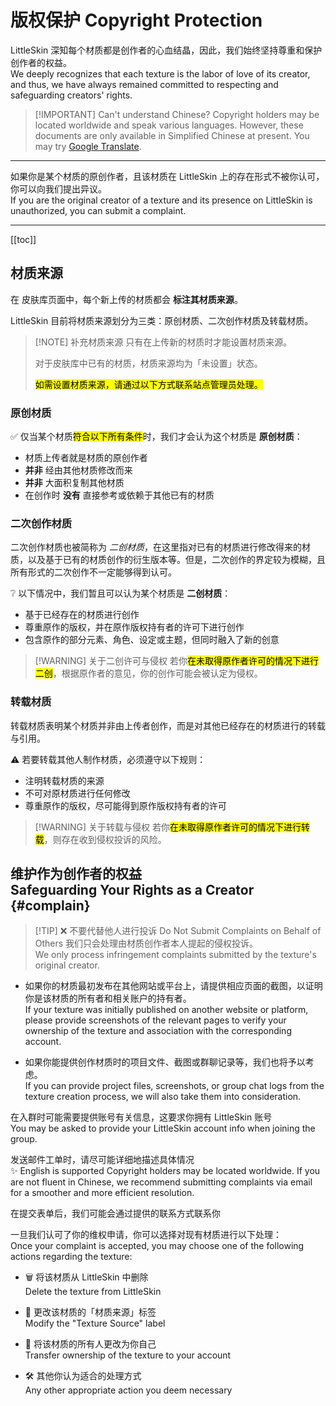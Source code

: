 <script setup>
import { faCopyright, faArchive } from '@fortawesome/free-solid-svg-icons'
</script>

# 版权保护 Copyright Protection

LittleSkin 深知每个材质都是创作者的心血结晶，因此，我们始终坚持尊重和保护创作者的权益。  
We deeply recognizes that each texture is the labor of love of its creator, and thus, we have always remained committed to respecting and safeguarding creators' rights.

> [!IMPORTANT] Can't understand Chinese?
> Copyright holders may be located worldwide and speak various languages. However, these documents are only available in Simplified Chinese at present. You may try [Google Translate](https://translate.google.com/?sl=zh-CN&op=websites).

---

<NCard title="🙋 维护作为创作者的权益 Safeguarding Your Rights as a Creator" link="#complain">

如果你是某个材质的原创作者，且该材质在 LittleSkin 上的存在形式不被你认可，你可以向我们提出异议。  
If you are the original creator of a texture and its presence on LittleSkin is unauthorized, you can submit a complaint.

</NCard>

---

[[toc]]

## 材质来源

在 <BSSection><FA :icon="faArchive" /> 皮肤库</BSSection>页面中，每个新上传的材质都会 **标注其材质来源**。

LittleSkin 目前将材质来源划分为三类：原创材质、二次创作材质及转载材质。

> [!NOTE] 补充材质来源
> 只有在上传新的材质时才能设置材质来源。
>
> 对于皮肤库中已有的材质，材质来源均为「未设置」状态。
>
> <mark>如需设置材质来源，请通过以下方式联系站点管理员处理。</mark>

### 原创材质

✅ 仅当某个材质<mark>符合以下所有条件</mark>时，我们才会认为这个材质是 **原创材质**：

- 材质上传者就是材质的原创作者 <Badge type="tip" text="✨ 非常重要" />
- **并非** 经由其他材质修改而来
- **并非** 大面积复制其他材质
- 在创作时 **没有** 直接参考或依赖于其他已有的材质

### 二次创作材质

二次创作材质也被简称为 _二创材质_，在这里指对已有的材质进行修改得来的材质，以及基于已有的材质创作的衍生版本等。但是，二次创作的界定较为模糊，且所有形式的二次创作不一定能够得到认可。

❔ 以下情况中，我们暂且可以认为某个材质是 **二创材质**：

- 基于已经存在的材质进行创作
- 尊重原作的版权，并在原作版权持有者的许可下进行创作
- 包含原作的部分元素、角色、设定或主题，但同时融入了新的创意

> [!WARNING] 关于二创许可与侵权
> 若你<mark>在未取得原作者许可的情况下进行二创</mark>，根据原作者的意见，你的创作可能会被认定为侵权。

### 转载材质

转载材质表明某个材质并非由上传者创作，而是对其他已经存在的材质进行的转载与引用。

⚠️ 若要转载其他人制作材质，必须遵守以下规则：

- 注明转载材质的来源
- 不可对原材质进行任何修改
- 尊重原作的版权，尽可能得到原作版权持有者的许可

> [!WARNING] 关于转载与侵权
> 若你<mark>在未取得原作者许可的情况下进行转载</mark>，则存在收到侵权投诉的风险。

## 维护作为创作者的权益 <br/> Safeguarding Your Rights as a Creator {#complain}

> [!TIP] ❌ 不要代替他人进行投诉 Do Not Submit Complaints on Behalf of Others
> 我们只会处理由材质创作者本人提起的侵权投诉。  
> We only process infringement complaints submitted by the texture's original creator.

- 如果你的材质最初发布在其他网站或平台上，请提供相应页面的截图，以证明你是该材质的所有者和相关账户的持有者。  
  If your texture was initially published on another website or platform, please provide screenshots of the relevant pages to verify your ownership of the texture and association with the corresponding account.

- 如果你能提供创作材质时的项目文件、截图或群聊记录等，我们也将予以考虑。  
  If you can provide project files, screenshots, or group chat logs from the texture creation process, we will also take them into consideration.

<NCard title="🙋 加入用户交流群 Join Our User Group" link="/user-group" >

在入群时可能需要提供账号有关信息，这要求你拥有 LittleSkin 账号  
You may be asked to provide your LittleSkin account info when joining the group.

</NCard>
<NCard title="📬️ 通过邮件发送工单 Submit Support Tickets via Email" link="/email" >

发送邮件工单时，请尽可能详细地描述具体情况  
<Badge>✨ English is supported</Badge> Copyright holders may be located worldwide. If you are not fluent in Chinese, we recommend submitting complaints via email for a smoother and more efficient resolution.

</NCard>
<NCard title="📋 填写申诉表单" link="https://wj.qq.com/s2/14075170/197c" >
在提交表单后，我们可能会通过提供的联系方式联系你
</NCard>

一旦我们认可了你的维权申请，你可以选择对现有材质进行以下处理：  
Once your complaint is accepted, you may choose one of the following actions regarding the texture:

- 🗑️ 将该材质从 LittleSkin 中删除  
  Delete the texture from LittleSkin
- 📝 更改该材质的「材质来源」标签  
  Modify the "Texture Source" label

- 🔑 将该材质的所有人更改为你自己  
  Transfer ownership of the texture to your account

- 🛠️ 其他你认为适合的处理方式  
  Any other appropriate action you deem necessary
